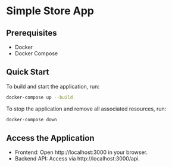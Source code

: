 # Simple Store App

## Prerequisites
- Docker
- Docker Compose

## Quick Start

To build and start the application, run:

```bash
docker-compose up --build
```

To stop the application and remove all associated resources, run:

```bash
docker-compose down
```

## Access the Application
- Frontend: Open http://localhost:3000 in your browser.
- Backend API: Access via http://localhost:3000/api.